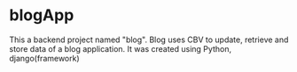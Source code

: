 # blogApp

This a backend project named "blog". Blog uses CBV to update, retrieve and store data of a blog application.
It was created using Python, django(framework)
 
